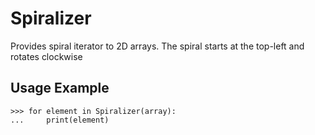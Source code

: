 # Spiralizer
Provides spiral iterator to 2D arrays.  The spiral starts at the top-left and rotates clockwise

## Usage Example
```
>>> for element in Spiralizer(array):
...     print(element)
```
